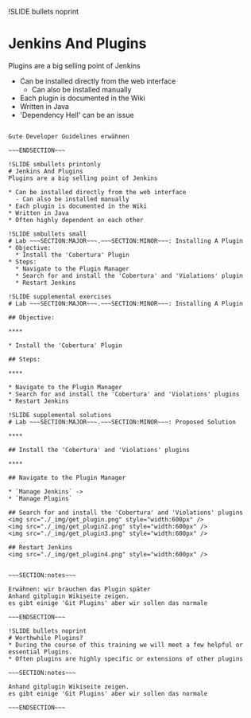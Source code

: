 !SLIDE bullets noprint
# Jenkins And Plugins
Plugins are a big selling point of Jenkins

* Can be installed directly from the web interface
  - Can also be installed manually
* Each plugin is documented in the Wiki
* Written in Java
* 'Dependency Hell' can be an issue

~~~SECTION:notes~~~

Gute Developer Guidelines erwähnen

~~~ENDSECTION~~~

!SLIDE smbullets printonly
# Jenkins And Plugins
Plugins are a big selling point of Jenkins

* Can be installed directly from the web interface
  - Can also be installed manually 
* Each plugin is documented in the Wiki
* Written in Java
* Often highly dependent on each other

!SLIDE smbullets small
# Lab ~~~SECTION:MAJOR~~~.~~~SECTION:MINOR~~~: Installing A Plugin
* Objective:
  * Install the 'Cobertura' Plugin
* Steps:
  * Navigate to the Plugin Manager
  * Search for and install the 'Cobertura' and 'Violations' plugin
  * Restart Jenkins

!SLIDE supplemental exercises
# Lab ~~~SECTION:MAJOR~~~.~~~SECTION:MINOR~~~: Installing A Plugin

## Objective:

****

* Install the 'Cobertura' Plugin

## Steps:

****

* Navigate to the Plugin Manager
* Search for and install the 'Cobertura' and 'Violations' plugins
* Restart Jenkins

!SLIDE supplemental solutions
# Lab ~~~SECTION:MAJOR~~~.~~~SECTION:MINOR~~~: Proposed Solution

****

## Install the 'Cobertura' and 'Violations' plugins

****

## Navigate to the Plugin Manager

* `Manage Jenkins` ->
* `Manage Plugins`

## Search for and install the 'Cobertura' and 'Violations' plugins
<img src="./_img/get_plugin.png" style="width:600px" />
<img src="./_img/get_plugin2.png" style="width:600px" />
<img src="./_img/get_plugin3.png" style="width:600px" />

## Restart Jenkins
<img src="./_img/get_plugin4.png" style="width:600px" />


~~~SECTION:notes~~~

Erwähnen: wir brauchen das Plugin später
Anhand gitplugin Wikiseite zeigen.
es gibt einige 'Git Plugins' aber wir sollen das normale

~~~ENDSECTION~~~

!SLIDE bullets noprint
# Worthwhile Plugins?
* During the course of this training we will meet a few helpful or essential Plugins.
* Often plugins are highly specific or extensions of other plugins

~~~SECTION:notes~~~

Anhand gitplugin Wikiseite zeigen.
es gibt einige 'Git Plugins' aber wir sollen das normale

~~~ENDSECTION~~~
